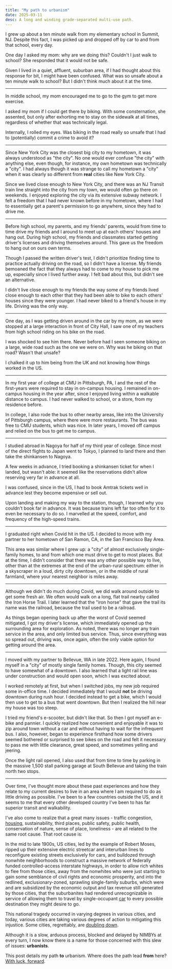 ```yaml
---
title: "My path to urbanism"
date: 2025-03-11
desc: A long and winding grade-separated multi-use path.
---
```


I grew up about a ten minute walk from my elementary school in Summit, NJ. Despite this fact, I was picked up and dropped off by car to and from that school, every day.

One day I asked my mom: why are we doing this? Couldn't I just walk to school? She responded that it would not be safe.

Given I lived in a quiet, affluent, suburban area, if I had thought about this response for bit, I might have been confused. What was so unsafe about a ten minute walk to school? But I didn't think much about it at the time.

---

In middle school, my mom encouraged me to go to the gym to get more exercise.

I asked my mom if I could get there by biking. With some consternation, she assented, but only after exhorting me to stay on the sidewalk at all times, regardless of whether that was technically legal.

Internally, I rolled my eyes. Was biking in the road really so unsafe that I had to (potentially) commit a crime to avoid it?

---

Since New York City was the closest big city to my hometown, it was always understood as "the city". No one would ever confuse "the city" with anything else, even though, for instance, my own hometown was technically a "city". I had always though it was strange to call my hometown a "city" when it was clearly so different from **real** cities like New York City.

Since we lived close enough to New York City, and there was an NJ Transit train line straight into the city from my town, we would often go there on weekends. I enjoyed exploring the city via its extensive subway network. I felt a freedom that I had never known before in my hometown, where I had to essentially get a parent's permission to go anywhere, since they had to drive me.

---

Before high school, my parents, and my friends' parents, would from time to time drive my friends and I around to meet up at each others' houses and hang out. During high school, my friends and classmates started getting driver's licenses and driving themselves around. This gave us the freedom to hang out on ours own terms.

Though I passed the written driver's test, I didn't prioritize finding time to practice actually driving on the road, so I didn't have a license. My friends bemoaned the fact that they always had to come to my house to pick me up, especially since I lived further away. I felt bad about this, but didn't see an alternative.

I didn't live close enough to my friends the way some of my friends lived close enough to each other that they had been able to bike to each others' houses since they were younger. I had never biked to a friend's house in my life. Driving was the only way.

---

One day, as I was getting driven around in the car by my mom, as we were stopped at a large interaction in front of City Hall, I saw one of my teachers from high school riding on his bike on the road.

I was shocked to see him there. Never before had I seen someone biking on a large, wide road such as the one we were on. Why was he biking on that road? Wasn't that unsafe?

I chalked it up to him being from the UK and not knowing how things worked in the US.

---

In my first year of college at CMU in Pittsburgh, PA, I and the rest of the first-years were required to stay in on-campus housing. I remained in on-campus housing in the year after, since I enjoyed living within a walkable distance to campus. I had never walked to school, or a store, from my residence before.

In college, I also rode the bus to other nearby areas, like into the University of Pittsburgh campus, where there were more restaurants. The bus was free to CMU students, which was nice. In later years, I moved off campus and relied on the bus to get me to campus.

---

I studied abroad in Nagoya for half of my third year of college. Since most of the direct flights to Japan went to Tokyo, I planned to land there and then take the shinkansen to Nagoya.

A few weeks in advance, I tried booking a shinkansen ticket for when I landed, but wasn't able: it seemed like the reservations didn't allow reserving very far in advance at all.

I was confused, since in the US, I had to book Amtrak tickets well in advance lest they become expensive or sell out.

Upon landing and making my way to the station, though, I learned why you couldn't book far in advance. It was because trains left far too often for it to even be necessary to do so. I marvelled at the speed, comfort, and frequency of the high-speed trains.

---

I graduated right when Covid hit in the US. I decided to move with my partner to her hometown of San Ramon, CA, in the San Francisco Bay Area.

This area was similar where I grew up: a "city" of almost exclusively single-family homes, to and from which one must drive to get to most places. But at the time, I didn't consider that there was any other possible way to live, other than at the extremes at the end of the urban-rural spectrum: either in a skyscraper in a loud, dirty city downtown, or in the middle of rural farmland, where your nearest neighbor is miles away.

---

Although we didn't do much during Covid, we did walk around outside to get some fresh air. We often would walk on a long, flat trail nearby called the Iron Horse Trail. I later learned that the "iron horse" that gave the trail its name was the railroad, because the trail used to be a railroad.

As things began opening back up after the worst of Covid seemed mitigated, I got my driver's license, which immediately opened up the surrounding area for exploration. As noted, there was no longer any train service in the area, and only limited bus service. Thus, since everything was so spread out, driving was, once again, often the only viable option for getting around the area.

---

I moved with my partner to Bellevue, WA in late 2022. Here again, I found myself in a "city" of mostly single family homes. Though, this city seemed to have somewhat of a downtown. I also learned that a light rail line was under construction and would open soon, which I was excited about.

I worked remotely at first, but when I switched jobs, my new job required some in-office time. I decided immediately that I would **not** be driving downtown during rush hour. I decided instead to get a bike, which I would then use to get to a bus that went downtown. But then I realized the hill near my house was too steep.

I tried my friend's e-scooter, but didn't like that. So then I got myself an e-bike and pannier. I quickly realized how convenient and enjoyable it was to zip around town without a car and without having to wait for the infrequent bus. I also, however, began to experience firsthand how some drivers seemed bothered or surprised to see bikes on the road and felt it necessary to pass me with little clearance, great speed, and sometimes yelling and jeering.

Once the light rail opened, I also used that from time to time by parking in the massive 1,500 stall parking garage at South Bellevue and taking the train north two stops.

---

Over time, I've thought more about these past experiences and how they relate to my current desires to live in an area where I am required to do as little driving as possible. I've been to a few countries outside the US, and it seems to me that every other developed country I've been to has far superior transit and walkability.

I've also come to realize that a great many issues - traffic congestion, [housing][], sustainability, third places, public safety, public health, conservation of nature, sense of place, loneliness - are all related to the same root cause. That root cause is:

In the mid to late 1900s, US cities, led by the example of Robert Moses, ripped up their extensive electric streetcar and interurban lines to reconfigure existing streets exclusively for cars, and bulldozed through nonwhite neighborhoods to construct a massive network of federally funded controlled-access interstate highways, in order to allow rich whites to flee from those cities, away from the nonwhites who were just starting to gain some semblance of civil rights and economic prosperity, and into the redlined, exclusionary-zoned, sprawling single-family suburbs, which were and are subsidized by the economic output and tax revenue still generated by those cities, that the suburbanites had rendered unrecognizable in service of allowing them to travel by single-occupant [car][] to every possible destination they might desire to go.

This national tragedy occurred in varying degrees in various cities, and today, various cities are taking various degrees of action to mitigating this injustice. Some cities, regrettably, are [doubling down][texashighway].

Although it is a slow, arduous process, blocked and delayed by NIMBYs at every turn, I now know there is a name for those concerned with this slew of issues: **urbanists**.

This post details my path **to** urbanism. Where does the path lead **from** here? [With luck, forward][rat].

[housing]: https://worksinprogress.co/issue/the-housing-theory-of-everything/
[car]: /posts/car-centrism/
[rat]: https://www.imdb.com/title/tt0382932/quotes/?item=qt0465233
[texashighway]: https://www.theguardian.com/us-news/2022/apr/29/texas-highway-expansions-project-displacements-protests
